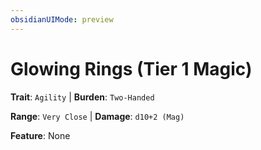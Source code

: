 ```yaml
---
obsidianUIMode: preview
---
```

# Glowing Rings (Tier 1 Magic)

**Trait**: `Agility` | **Burden**: `Two-Handed`

**Range**: `Very Close` | **Damage**: `d10+2 (Mag)`

**Feature**: None